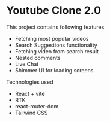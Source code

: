 # Youtube Clone 2.0 

This project contains following features
- Fetching most popular videos
- Search Suggestions functionality
- Fetching video from search result
- Nested comments
- Live Chat
- Shimmer UI for loading screens

Technologies used
- React + vite
- RTK
- react-router-dom
- Tailwind CSS

